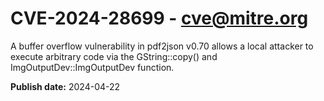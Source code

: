 # CVE-2024-28699 - cve@mitre.org

A buffer overflow vulnerability in pdf2json v0.70 allows a local attacker to execute arbitrary code via the GString::copy() and ImgOutputDev::ImgOutputDev function.

**Publish date:** 2024-04-22
